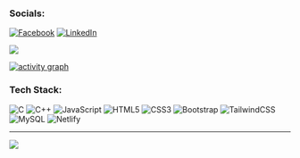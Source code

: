 ### Socials:
[![Facebook](https://img.shields.io/badge/Facebook-%231877F2.svg?logo=Facebook&logoColor=white)](https://facebook.com/beinganik.87) [![LinkedIn](https://img.shields.io/badge/LinkedIn-%230077B5.svg?logo=linkedin&logoColor=white)](https://linkedin.com/in/anik-sarkar-nits) 



![](https://github-readme-streak-stats.herokuapp.com/?user=Anik-Sarkar-01&theme=gotham&hide_border=false)<br/>

[![activity graph](https://activity-graph.herokuapp.com/graph?username=Anik-Sarkar-01&theme=react-dark)](https://github.com/Anik-Sarkar-01/github-readme-activity-graph)

### Tech Stack:
![C](https://img.shields.io/badge/c-%2300599C.svg?style=flat&logo=c&logoColor=white) ![C++](https://img.shields.io/badge/c++-%2300599C.svg?style=flat&logo=c%2B%2B&logoColor=white) ![JavaScript](https://img.shields.io/badge/javascript-%23323330.svg?style=flat&logo=javascript&logoColor=%23F7DF1E) ![HTML5](https://img.shields.io/badge/html5-%23E34F26.svg?style=flat&logo=html5&logoColor=white) ![CSS3](https://img.shields.io/badge/css3-%231572B6.svg?style=flat&logo=css3&logoColor=white) ![Bootstrap](https://img.shields.io/badge/bootstrap-%23563D7C.svg?style=flat&logo=bootstrap&logoColor=white) ![TailwindCSS](https://img.shields.io/badge/tailwindcss-%2338B2AC.svg?style=flat&logo=tailwind-css&logoColor=white) ![MySQL](https://img.shields.io/badge/mysql-%2300f.svg?style=flat&logo=mysql&logoColor=white) ![Netlify](https://img.shields.io/badge/netlify-%23000000.svg?style=flat&logo=netlify&logoColor=#00C7B7)


---

[![](https://visitcount.itsvg.in/api?id=Anik-Sarkar-01&icon=7&color=12)](https://visitcount.itsvg.in)



